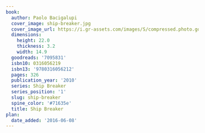 ```yaml
---
book:
  author: Paolo Bacigalupi
  cover_image: ship-breaker.jpg
  cover_image_url: https://i.gr-assets.com/images/S/compressed.photo.goodreads.com/books/1327874074l/7095831._SX98_.jpg
  dimensions:
    height: 22.0
    thickness: 3.2
    width: 14.9
  goodreads: '7095831'
  isbn10: 0316056219
  isbn13: '9780316056212'
  pages: 326
  publication_year: '2010'
  series: Ship Breaker
  series_position: '1'
  slug: ship-breaker
  spine_color: '#71635e'
  title: Ship Breaker
plan:
  date_added: '2016-06-08'
---
```

